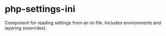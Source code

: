 # php-settings-ini
Component for reading settings from an ini file. Includes environments and layering (overrides).
